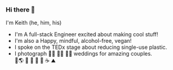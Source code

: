 ### Hi there 👋
I'm Keith (he, him, his)<br/>
* I'm A full-stack Engineer excited about making cool stuff!
* I'm also a Happy, mindful, alcohol-free, vegan!
* I spoke on the TEDx stage about reducing single-use plastic.
* I photograph 👰👰 👰🤵 🤵🤵 weddings for amazing couples.<br/>
🌱🌎 🚣 🚴 🏃 🐶 ☕️ ⛰

<!--
**keiththarp/keiththarp** is a ✨ _special_ ✨ repository because its `README.md` (this file) appears on your GitHub profile.

Here are some ideas to get you started:

- 🔭 I’m currently working on ...
- 🌱 I’m currently learning ...
- 👯 I’m looking to collaborate on ...
- 🤔 I’m looking for help with ...
- 💬 Ask me about ...
- 📫 How to reach me: ...
- 😄 Pronouns: ...
- ⚡ Fun fact: ...
-->
